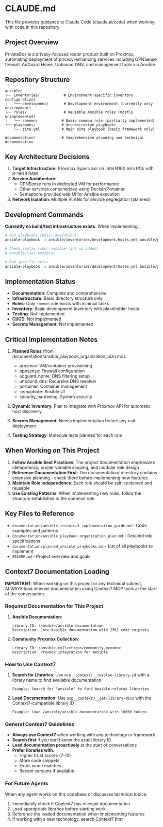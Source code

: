 # CLAUDE.md

This file provides guidance to Claude Code (claude.ai/code) when working with code in this repository.

## Project Overview

PrivateBox is a privacy-focused router product built on Proxmox, automating deployment of privacy-enhancing services including OPNSense firewall, AdGuard Home, Unbound DNS, and management tools via Ansible.

## Repository Structure

```
ansible/
├── inventories/           # Environment-specific inventory configurations
│   └── development/       # Development environment (currently only environment)
├── roles/                 # Reusable Ansible roles (mostly unimplemented)
│   └── common/           # Basic common role (partially implemented)
└── playbooks/            # Orchestration playbooks
    └── site.yml          # Main site playbook (basic framework only)

documentation/            # Comprehensive planning and technical documentation
```

## Key Architecture Decisions

1. **Target Infrastructure**: Proxmox hypervisor on Intel N100 mini PCs with 8-16GB RAM
2. **Service Architecture**: 
   - OPNSense runs in dedicated VM for performance
   - Other services containerized using Docker/Portainer
   - Semaphore provides web UI for Ansible execution
3. **Network Isolation**: Multiple VLANs for service segregation (planned)

## Development Commands

**Currently no build/test infrastructure exists.** When implementing:

```bash
# Run playbooks (basic execution)
ansible-playbook -i ansible/inventories/development/hosts.yml ansible/playbooks/site.yml

# Check syntax (when ansible-lint is added)
# ansible-lint ansible/

# Run specific roles
ansible-playbook -i ansible/inventories/development/hosts.yml ansible/playbooks/site.yml --tags "role_name"
```

## Implementation Status

- **Documentation**: Complete and comprehensive
- **Infrastructure**: Basic directory structure only
- **Roles**: Only `common` role exists with minimal tasks
- **Inventory**: Basic development inventory with placeholder hosts
- **Testing**: Not implemented
- **CI/CD**: Not implemented
- **Secrets Management**: Not implemented

## Critical Implementation Notes

1. **Planned Roles** (from documentation/ansible_playbook_organization_plan.md):
   - proxmox: VM/container provisioning
   - opnsense: Firewall configuration
   - adguard_home: DNS filtering setup
   - unbound_dns: Recursive DNS resolver
   - portainer: Container management
   - semaphore: Ansible UI
   - security_hardening: System security

2. **Dynamic Inventory**: Plan to integrate with Proxmox API for automatic host discovery

3. **Secrets Management**: Needs implementation before any real deployment

4. **Testing Strategy**: Molecule tests planned for each role

## When Working on This Project

1. **Follow Ansible Best Practices**: The project documentation emphasizes idempotency, proper variable scoping, and modular role design
2. **Reference Documentation First**: The documentation/ directory contains extensive planning - check there before implementing new features
3. **Maintain Role Independence**: Each role should be self-contained and reusable
4. **Use Existing Patterns**: When implementing new roles, follow the structure established in the common role

## Key Files to Reference

- `documentation/ansible_technical_implementation_guide.md` - Code examples and patterns
- `documentation/ansible_playbook_organization_plan.md` - Detailed role specifications
- `documentation/planned_ansible_playbooks.md` - List of all playbooks to implement
- `README.md` - Project overview and goals

## Context7 Documentation Loading

**IMPORTANT**: When working on this project or any technical subject, ALWAYS load relevant documentation using Context7 MCP tools at the start of the conversation.

### Required Documentation for This Project

1. **Ansible Documentation**: 
   ```
   Library ID: /ansible/ansible-documentation
   Description: Core Ansible documentation with 2362 code snippets
   ```

2. **Community Proxmox Collection**:
   ```
   Library ID: /ansible-collections/community.proxmox
   Description: Proxmox integration for Ansible
   ```

### How to Use Context7

1. **Search for Libraries**: Use `mcp__context7__resolve-library-id` with a library name to find available documentation
   ```
   Example: Search for "ansible" to find Ansible-related libraries
   ```

2. **Load Documentation**: Use `mcp__context7__get-library-docs` with the Context7-compatible library ID
   ```
   Example: Load /ansible/ansible-documentation with 10000 tokens
   ```

### General Context7 Guidelines

- **Always use Context7** when working with any technology or framework
- **Search first** if you don't know the exact library ID
- **Load documentation proactively** at the start of conversations
- **Prefer libraries with**:
  - Higher trust scores (7-10)
  - More code snippets
  - Exact name matches
  - Recent versions if available

### For Future Agents

When any agent works on this codebase or discusses technical topics:
1. Immediately check if Context7 has relevant documentation
2. Load appropriate libraries before starting work
3. Reference the loaded documentation when implementing features
4. If working with a new technology, search Context7 first
